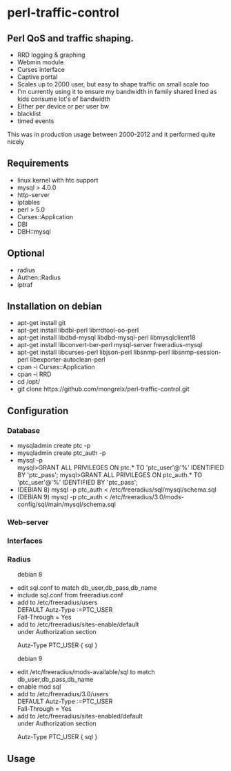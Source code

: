 # perl-traffic-control

<h2>Perl QoS and traffic shaping.</h2>
<ul>
<li>RRD logging & graphing
<li>Webmin module
<li>Curses interface
<li>Captive portal
<li>Scales up to 2000 user, but easy to shape traffic on small scale too
<li>I'm currently using it to ensure my bandwidth in family shared lined as kids consume lot's of bandwidth
<li>Either per device or per user bw
<li>blacklist 
<li>timed events
</ul>

This was in production usage between 2000-2012 and it performed quite nicely

<h2>Requirements</h2>
<ul>
<li> linux kernel with htc support
<li> mysql > 4.0.0
<li> http-server
<li> iptables
<li> perl > 5.0
<li> Curses::Application
<li> DBI
<li> DBH::mysql
</ul>

<h2>Optional</h2>
<ul>
<li> radius
<li> Authen::Radius
<li> iptraf
</ul>

<h2>Installation on debian</h2>
<ul>
<li> apt-get install git
<br>
<li> apt-get install libdbi-perl librrdtool-oo-perl
<li> apt-get install libdbd-mysql libdbd-mysql-perl libmysqlclient18
<li> apt-get install libconvert-ber-perl mysql-server freeradius-mysql
<li> apt-get install libcurses-perl libjson-perl libsnmp-perl libsnmp-session-perl libexporter-autoclean-perl
<li> cpan -i Curses::Application
<li> cpan -i RRD
<li> cd /opt/
<li> git clone https://github.com/mongrelx/perl-traffic-control.git
</ul>

<h2>Configuration</h2>
<h3>Database</h3>
<ul>
<li> mysqladmin create ptc -p
<li> mysqladmin create ptc_auth -p
<li> mysql -p<br>
mysql>GRANT ALL PRIVILEGES   ON ptc.* TO 'ptc_user'@'%'   IDENTIFIED BY 'ptc_pass';
mysql>GRANT ALL PRIVILEGES   ON ptc_auth.* TO 'ptc_user'@'%'   IDENTIFIED BY 'ptc_pass';        
<li> (DEBIAN 8) mysql -p ptc_auth < /etc/freeradius/sql/mysql/schema.sql
<li> (DEBIAN 9)  mysql -p ptc_auth < /etc/freeradius/3.0/mods-config/sql/main/mysql/schema.sql
</ul>
<h3>Web-server</h3>
<h3>Interfaces</h3>
<h3>Radius</h3>
<ul>
        
debian 8
<li> edit sql.conf to match db_user,db_pass,db_name
<li> include sql.conf from freeradius.conf
<li> add to /etc/freeradius/users <br>
DEFAULT Autz-Type :=PTC_USER <br>
        Fall-Through = Yes<br>
<li> add to /etc/freeradius/sites-enable/default<br>
under Authorization section<br>

 Autz-Type PTC_USER {
                sql
        }
</ul>

<ul>
        
debian 9
<li> edit /etc/freeradius/mods-available/sql to match db_user,db_pass,db_name
<li> enable mod sql
<li> add to /etc/freeradius/3.0/users <br>
DEFAULT Autz-Type :=PTC_USER <br>
        Fall-Through = Yes<br>
<li> add to /etc/freeradius/sites-enabled/default<br>
under Authorization section<br>

 Autz-Type PTC_USER {
                sql
        }
</ul>


<h2>Usage</h2>

